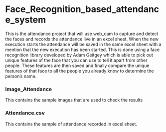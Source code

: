 # Face_Recognition_based_attendance_system
This is the attendance project that will use web_cam to capture and detect the faces and records the attendance live in an excel sheet. When the new execution starts the attendance will be saved in the same excel sheet with a mention that the new execution has been started.
This is done using a face recognition library developed by Adam Geitgey which is able to pick out unique features of the face that you can use to tell it apart from other people. 
These features are then saved and finally compare the unique features of that face to all the people you already know to determine the person’s name.
### Image_Attendance
This contains the sample images that are used to check the results
### Attendance.csv
This contains the sample of attendance recorded in excel sheet.
